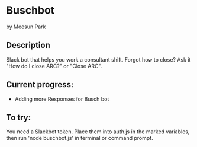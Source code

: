 # Buschbot
by Meesun Park

## Description
Slack bot that helps you work a consultant shift. Forgot how to close? Ask it "How do I close ARC?" or "Close ARC". 

## Current progress:
* Adding more Responses for Busch bot

## To try:
You need a Slackbot token. Place them into auth.js in the marked variables, then run 'node buschbot.js' in terminal or command prompt.

